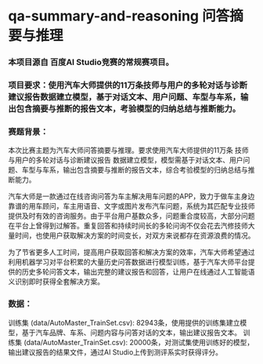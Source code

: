 # qa-summary-and-reasoning 问答摘要与推理

### 本项目源自 百度AI Studio竞赛的常规赛项目。

### 项目要求：使用汽车大师提供的11万条技师与用户的多轮对话与诊断建议报告数据建立模型，基于对话文本、用户问题、车型与车系，输出包含摘要与推断的报告文本，考验模型的归纳总结与推断能力。

### 赛题背景：
本次比赛主题为汽车大师问答摘要与推理。要求使用汽车大师提供的11万条 技师与用户的多轮对话与诊断建议报告 数据建立模型，模型需基于对话文本、用户问题、车型与车系，输出包含摘要与推断的报告文本，综合考验模型的归纳总结与推断能力。

汽车大师是一款通过在线咨询问答为车主解决用车问题的APP，致力于做车主身边靠谱的用车顾问，车主用语音、文字或图片发布汽车问题，系统为其匹配专业技师提供及时有效的咨询服务。由于平台用户基数众多，问题重合度较高，大部分问题在平台上曾得到过解答。重复回答和持续时间长的多轮问询不仅会花去汽修技师大量时间，也使用户获取解决方案的时间变长，对双方来说都存在资源浪费的情况。

为了节省更多人工时间，提高用户获取回答和解决方案的效率，汽车大师希望通过利用机器学习对平台积累的大量历史问答数据进行模型训练，基于汽车大师平台提供的历史多轮问答文本，输出完整的建议报告和回答，让用户在线通过人工智能语义识别即时获得全套解决方案。

### 数据：
训练集 (data/AutoMaster_TrainSet.csv): 82943条，使用提供的训练集建立模型，基于汽车品牌、车系、问题内容与问答对话的文本，输出建议报告文本。
训练集 (data/AutoMaster_TrainSet.csv): 20000条，对测试集使用训练好的模型，输出建议报告的结果文件，通过AI Studio上传到测评系实时获得评分。


